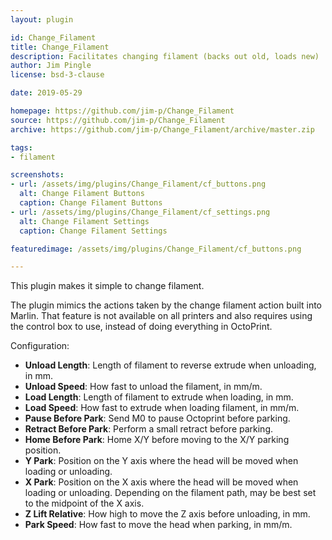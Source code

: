 ```yaml
---
layout: plugin

id: Change_Filament
title: Change_Filament
description: Facilitates changing filament (backs out old, loads new)
author: Jim Pingle
license: bsd-3-clause

date: 2019-05-29

homepage: https://github.com/jim-p/Change_Filament
source: https://github.com/jim-p/Change_Filament
archive: https://github.com/jim-p/Change_Filament/archive/master.zip

tags:
- filament

screenshots:
- url: /assets/img/plugins/Change_Filament/cf_buttons.png
  alt: Change Filament Buttons
  caption: Change Filament Buttons
- url: /assets/img/plugins/Change_Filament/cf_settings.png
  alt: Change Filament Settings
  caption: Change Filament Settings

featuredimage: /assets/img/plugins/Change_Filament/cf_buttons.png

---
```


This plugin makes it simple to change filament.

The plugin mimics the actions taken by the change filament action built into
Marlin. That feature is not available on all printers and also requires using
the control box to use, instead of doing everything in OctoPrint.

Configuration:

* **Unload Length**: Length of filament to reverse extrude when unloading, in mm.
* **Unload Speed**: How fast to unload the filament, in mm/m.
* **Load Length**: Length of filament to extrude when loading, in mm.
* **Load Speed**: How fast to extrude when loading filament, in mm/m.
* **Pause Before Park**: Send M0 to pause Octoprint before parking.
* **Retract Before Park**: Perform a small retract before parking.
* **Home Before Park**: Home X/Y before moving to the X/Y parking position.
* **Y Park**: Position on the Y axis where the head will be moved when loading or unloading.
* **X Park**: Position on the X axis where the head will be moved when loading or unloading. Depending on the filament path, may be best set to the midpoint of the X axis.
* **Z Lift Relative**: How high to move the Z axis before unloading, in mm.
* **Park Speed**: How fast to move the head when parking, in mm/m.
